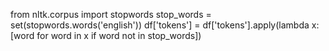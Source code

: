 from nltk.corpus import stopwords
stop_words = set(stopwords.words('english'))
df['tokens'] = df['tokens'].apply(lambda x: [word for word in x if word not in stop_words])

